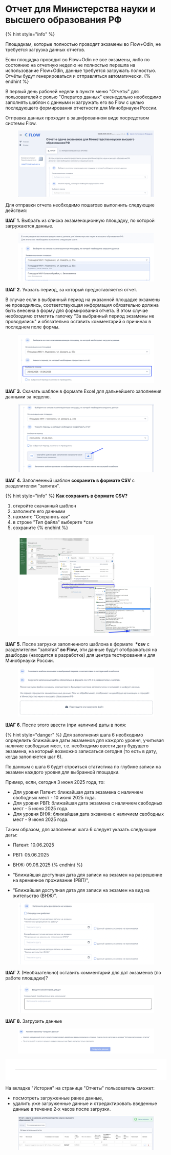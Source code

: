 # Отчет для Министерства науки и высшего образования РФ

{% hint style="info" %}






Площадкам, которые полностью проводят экзамены во Flow+Odin, не требуется загрузка данных отчетов.&#x20;

Если площадка проводит во Flow+Odin не все экзамены, либо по состоянию на отчетную неделю не полностью перешла на использование Flow+Odin, данные требуется загружать полностью.\
Отчёты будут генерироваться и отправляться автоматически.&#x20;
{% endhint %}

В первый день рабочей недели в пункте меню  "Отчеты" для пользователей с ролью "Оператор данных" еженедельно необходимо заполнять шаблон с данными и загружать его во Flow с целью последующего формирования отчетности для Минобрнауки России.

Отправка данных проходит в зашифрованном виде посредством системы Flow.

<figure><img src=".gitbook/assets/image (25).png" alt=""><figcaption></figcaption></figure>

Для отправки отчета необходимо пошагово выполнить следующие действия:

**ШАГ 1.** Выбрать из списка экзаменационную площадку, по которой загружаются данные.

<figure><img src=".gitbook/assets/image (9).png" alt=""><figcaption></figcaption></figure>

**ШАГ 2.** Указать период, за который предоставляется отчет.&#x20;

В случае если в выбранный период на указанной площадке экзамены не проводились, соответствующая информация обязательно должна быть внесена в форму для формирования отчета. В этом случае необходимо отметить галочку "За выбранный период экзамены не проводились" и обязательно оставить комментарий о причинах в последнем поле формы.

<figure><img src=".gitbook/assets/image (10).png" alt=""><figcaption></figcaption></figure>

**ШАГ 3.** Скачать шаблон в формате Excel для дальнейшего заполнения данными за неделю.

<figure><img src=".gitbook/assets/image (16).png" alt=""><figcaption></figcaption></figure>

**ШАГ 4.** Заполненный шаблон **сохранить в формате CSV** с разделителем "запятая".

{% hint style="info" %}
**Как сохранить в формате CSV?**

1. откройте скачанный шаблон
2. заполните его данными
3. нажмите "Сохранить как"
4. в строке "Тип файла"  выберите \*csv
5. сохраните
{% endhint %}

<figure><img src=".gitbook/assets/image (14).png" alt=""><figcaption></figcaption></figure>

**ШАГ 5.** После загрузки заполненного шаблона в формате  **\*csv** с разделителем "запятая" **во Flow**, эти данные будут отображаться на дашборде (находится в разработке) для центра тестирования и для Минобрнауки России.

<figure><img src=".gitbook/assets/image (15).png" alt=""><figcaption></figcaption></figure>

**ШАГ 6**. После этого ввести (при наличии) даты в поля:

{% hint style="danger" %}
Для заполнения шага 6 необходимо определить ближайшие даты экзаменов для каждого уровня, учитывая наличие свободных мест, т.е.  необходимо ввести дату будущего экзамена, на который возможно записаться сегодня (то есть в дату, когда заполняется шаг 6).&#x20;

По данным с шага 6 будет строиться статистика по глубине записи на экзамен каждого уровня для выбранной площадки.

Пример,  если, сегодня 3 июня 2025 года, то:

* Для уровня Патент: ближайшая дата экзамена с наличием свободных мест - 10 июня 2025 года.
* Для уровня РВП: ближайшая дата экзамена с наличием свободных мест - 5 июня 2025 года.
* Для уровня ВНЖ: ближайшая дата экзамена с наличием свободных мест - 9 июня 2025 года.

Таким образом, для заполнения шага 6 следует указать следующие даты:

* Патент: 10.06.2025
* РВП: 05.06.2025
* ВНЖ: 09.06.2025
{% endhint %}

* "Ближайшая доступная дата для записи на экзамен на разрешение на временное проживание (РВП)",
* "Ближайшая доступная дата для записи на экзамен на вид на жительство (ВНЖ)".&#x20;



<figure><img src=".gitbook/assets/image (17).png" alt=""><figcaption></figcaption></figure>

**ШАГ 7.**  (Необязательно)  оставить комментарий для дат экзаменов (по работе площадки)?

<figure><img src=".gitbook/assets/image (18).png" alt=""><figcaption></figcaption></figure>

**ШАГ 8.**  Загрузить данные

<figure><img src=".gitbook/assets/image (6).png" alt=""><figcaption></figcaption></figure>

<img src=".gitbook/assets/file.excalidraw.svg" alt="" class="gitbook-drawing">

На вкладке "История"  на странице "Отчеты" пользователь сможет:

* &#x20;посмотреть загруженные ранее данные,
* удалить уже загруженные данные и отредактировать введенные данные в течение 2-х часов после загрузки.&#x20;

<figure><img src=".gitbook/assets/image (19).png" alt=""><figcaption></figcaption></figure>
